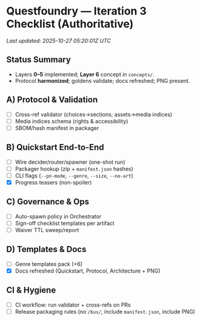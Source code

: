 
# Questfoundry — Iteration 3 Checklist (Authoritative)
_Last updated: 2025-10-27 05:20:01Z UTC_

## Status Summary
- Layers **0–5** implemented; **Layer 6** concept in `concepts/`.
- Protocol **harmonized**; goldens validate; docs refreshed; PNG present.

## A) Protocol & Validation
- [ ] Cross-ref validator (choices→sections; assets→media indices)
- [ ] Media indices schema (rights & accessibility)
- [ ] SBOM/hash manifest in packager

## B) Quickstart End-to-End
- [ ] Wire decider/router/spawner (one-shot run)
- [ ] Packager hookup (zip + `manifest.json` hashes)
- [ ] CLI flags (`--pn-mode`, `--genre`, `--size`, `--no-art`)
- [x] Progress teasers (non-spoiler)

## C) Governance & Ops
- [ ] Auto-spawn policy in Orchestrator
- [ ] Sign-off checklist templates per artifact
- [ ] Waiver TTL sweep/report

## D) Templates & Docs
- [ ] Genre templates pack (+6)
- [x] Docs refreshed (Quickstart, Protocol, Architecture + PNG)

## CI & Hygiene
- [ ] CI workflow: run validator + cross-refs on PRs
- [ ] Release packaging rules (no `/bus/`, include `manifest.json`, include PNG)
